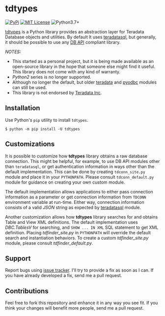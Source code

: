 # tdtypes

[![PyPi](https://img.shields.io/pypi/v/tdtypes.svg)](https://pypi.python.org/pypi/tdtypes) [![MIT License](https://img.shields.io/badge/License-MIT-blue.svg)](https://opensource.org/licenses/MIT) ![Python3.7+](https://img.shields.io/pypi/pyversions/tdtypes.svg)

[tdtypes](https://bitbucket.org/padhia/tdtypes) is a Python library provides an abstraction layer for Teradata Database objects and utilities. By default It uses [teradatasql](https://pypi.org/project/teradatasql/), but generally, it should be possible to use any [DB API](https://www.python.org/dev/peps/pep-0249/) compliant library.

*NOTES:*

-   This started as a personal project, but it is being made available as an open-source library in the hope that someone else might find it useful. This library does not come with any kind of warranty.
-   *Python2* series is no longer supported.
-   Although no longer the default, but older [teradata](https://pypi.python.org/pypi/teradata/) and [pyodbc](https://github.com/mkleehammer/pyodbc) modules can still be used.
-   This library is not endorsed by [Teradata Inc](http://www.teradata.com/).

## Installation

Use Python's `pip` utility to install `tdtypes`.

    $ python -m pip install -U tdtypes

## Customizations

It is possible to customize how **tdtypes** library obtains a raw database connection. This might be helpful, for example, to use DB API modules other than `teradatasql`, or get authentication information in ways other than the default implementation. This can be done by creating `tdconn_site.py` module and place it in your `PYTHONPATH`. Please consult `tdconn_default.py` module for guidance on creating your own custom module.

The default implementation allows applications to either pass connection information as a parameter or get connection information from `TDCONN` environment variable at run-time. Either way, connection information consists of a valid *JSON* string as expected by [teradatasql](https://pypi.org/project/teradatasql/) module.

Another customization allows how **tdtypes** library searches for and obtains Table and View XML definitions. The default implementation uses *DBC.TablesV* for searching, and `SHOW ... IN XML` SQL statement to get XML definition.  Placing *tdfinder_site.py* in `PYTHONPATH` will override the default search and instantiation behaviors. To create a custom *tdfinder_site.py* module, please consult *tdfinder_default.py*.

## Support

Report bugs using [issue tracker](https://bitbucket.org/padhia/tdtypes/issues?status=new&status=open). I'll try to provide a fix as soon as I can. If you have already developed a fix, send me a pull request.

## Contributions

Feel free to fork this repository and enhance it in any way you see fit. If you think your changes will benefit more people, send me a pull request.
